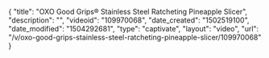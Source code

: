 {
    "title": "OXO Good Grips&reg; Stainless Steel Ratcheting Pineapple Slicer",
    "description": "",
    "videoid": "109970068",
    "date_created": "1502519100",
    "date_modified": "1504292681",
    "type": "captivate",
    "layout": "video",
    "url": "\/v\/oxo-good-grips-stainless-steel-ratcheting-pineapple-slicer\/109970068"
}